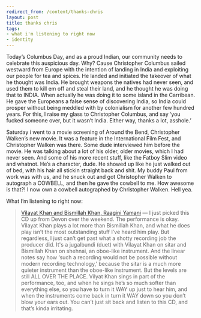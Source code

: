 ```yaml
---
redirect_from: /content/thanks-chris
layout: post
title: thanks chris
tags:
- what i'm listening to right now
- identity
---
```

Today’s Columbus Day, and as a proud Indian, our community needs to celebrate this auspicious day. Why? Cause Christopher Columbus sailed westward from Europe with the intention of landing in India and exploiting our people for tea and spices. He landed and initiated the takeover of what he thought was India. He brought weapons the natives had never seen, and used them to kill em off and steal their land, and he thought he was doing that to INDIA. When actually he was doing it to some island in the Carribean. He gave the Europeans a false sense of discovering India, so India could prosper without being meddled with by colonialism for another few hundred years. For this, I raise my glass to Christopher Columbus, and say ‘you fucked someone over, but it wasn’t India. Either way, thanks a lot, asshole.’

Saturday i went to a movie screening of Around the Bend, Christopher Walken’s new movie. It was a feature in the International Film Fest, and Christopher Walken was there. Some dude interviewed him before the movie. He was talking about a lot of his older, older movies, which I had never seen. And some of his more recent stuff, like the Fatboy Slim video and whatnot. He’s a character, dude. He showed up like he just walked out of bed, with his hair all stickin straight back and shit. My buddy Paul from work was with us, and he snuck out and got Christopher Walken to autograph a COWBELL, and then he gave the cowbell to me. How awesome is that?! I now own a cowbell autographed by Christopher Walken. Hell yea.

What I’m listening to right now:

> 
> [Vilayat Khan and Bismillah Khan, Raagini Yamani](http://www.amazon.com/exec/obidos/ASIN/B000006H9A/nikhiltrivedi-20) — I just picked this CD up from Devon over the weekend. The performance is okay. Vilayat Khan plays a lot more than Bismillah Khan, and what he does play isn’t the most outstanding stuff I’ve heard him play. But regardless, I just can’t get past what a shotty recording job the producer did. It's a jugalbundi (duet) with Vilayat Khan on sitar and Bismillah Khan on shehnai, an oboe-like instrument. And the linear notes say how ‘such a recording would not be possible without modern recording technology,’ because the sitar is a much more quieter instrument than the oboe-like instrument. But the levels are still ALL OVER THE PLACE. Vilyat Khan sings in part of the performance, too, and when he sings he’s so much softer than everything else, so you have to turn it WAY up just to hear him, and when the instruments come back in turn it WAY down so you don’t blow your ears out. You can’t just sit back and listen to this CD, and that’s kinda irritating.
